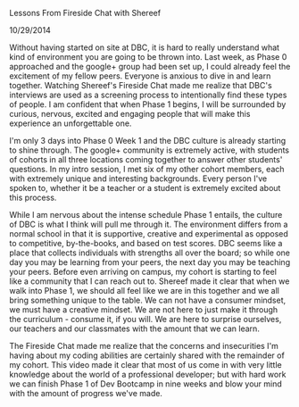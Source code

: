 Lessons From Fireside Chat with Shereef

10/29/2014

Without having started on site at DBC, it is hard to really understand what kind of environment you are going to be thrown into. Last week, as Phase 0 approached and the google+ group had been set up, I could already feel the excitement of my fellow peers. Everyone is anxious to dive in and learn together. Watching Shereef's Fireside Chat made me realize that DBC's interviews are used as a screening process to intentionally find these types of people. I am confident that when Phase 1 begins, I will be surrounded by curious, nervous, excited and engaging people that will make this experience an unforgettable one.

I'm only 3 days into Phase 0 Week 1 and the DBC culture is already starting to shine through. The google+ community is extremely active, with students of cohorts in all three locations coming together to answer other students' questions. In my intro session, I met six of my other cohort members, each with extremely unique and interesting backgrounds. Every person I've spoken to, whether it be a teacher or a student is extremely excited about this process.

While I am nervous about the intense schedule Phase 1 entails, the culture of DBC is what I think will pull me through it. The environment differs from a normal school in that it is supportive, creative and experimental as opposed to competitive, by-the-books, and based on test scores. DBC seems like a place that collects individuals with strengths all over the board; so while one day you may be learning from your peers, the next day you may be teaching your peers. Before even arriving on campus, my cohort is starting to feel like a community that I can reach out to. Shereef made it clear that when we walk into Phase 1, we should all feel like we are in this together and we all bring something unique to the table. We can not have a consumer mindset, we must have a creative mindset. We are not here to just make it through the curriculum - consume it, if you will. We are here to surprise ourselves, our teachers and our classmates with the amount that we can learn.

The Fireside Chat made me realize that the concerns and insecurities I'm having about my coding abilities are certainly shared with the remainder of my cohort. This video made it clear that most of us come in with very little knowledge about the world of a professional developer; but with hard work we can finish Phase 1 of Dev Bootcamp in nine weeks and blow your mind with the amount of progress we've made.